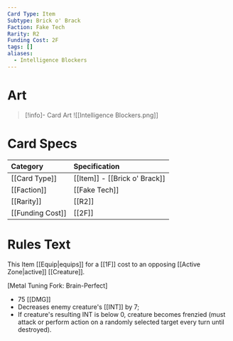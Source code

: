 ```yaml
---
Card Type: Item
Subtype: Brick o' Brack
Faction: Fake Tech
Rarity: R2
Funding Cost: 2F
tags: []
aliases:
  - Intelligence Blockers
---
```

# Art

> [!info]- Card Art
> ![[Intelligence Blockers.png]]

# Card Specs

| Category | Specification| 
| :--- | :--- |
| [[Card Type]] | [[Item]] - [[Brick o' Brack]] |  
| [[Faction]] | [[Fake Tech]] |  
| [[Rarity]] | [[R2]] |  
| [[Funding Cost]] | [[2F]] |  

# Rules Text  

This Item [[Equip|equips]] for a [[1F]] cost to an opposing [[Active Zone|active]] [[Creature]].  

[Metal Tuning Fork: Brain-Perfect]   
* 75 [[DMG]]  
* Decreases enemy creature's [[INT]] by 7;  
* If creature's resulting INT is below 0, creature becomes frenzied (must attack or perform action on a randomly selected target every turn until destroyed).  

